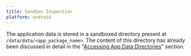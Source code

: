 ```yaml
---
title: Sandbox Inspection
platform: android
---
```


The application data is stored in a sandboxed directory present at `/data/data/<app_package_name>`. The content of this directory has already been discussed in detail in the "[Accessing App Data Directories](0x05b-Android-Security-Testing.md#accessing-app-data-directories "Accessing App Data Directories")" section.
